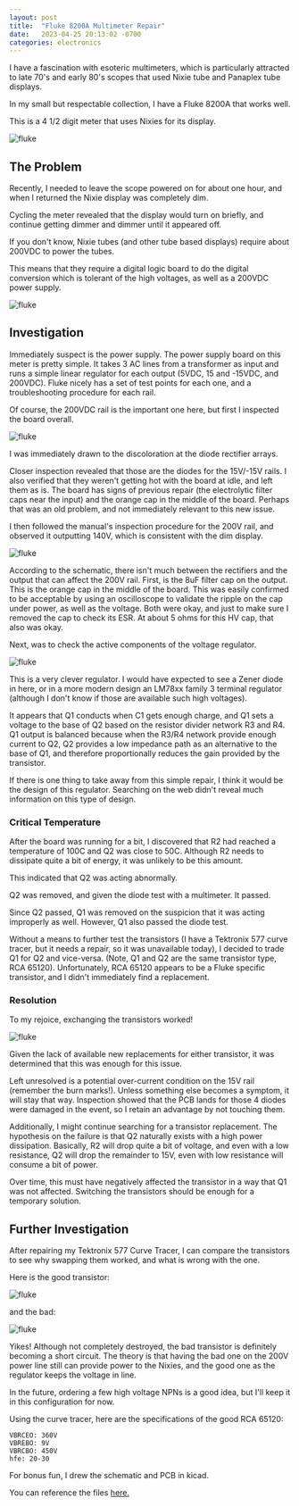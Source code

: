 ```yaml
---
layout: post
title:  "Fluke 8200A Multimeter Repair"
date:   2023-04-25 20:13:02 -0700
categories: electronics
---
```

I have a fascination with esoteric multimeters, which is particularly attracted to late 70's
and early 80's scopes that used Nixie tube and Panaplex tube displays. 

In my small but respectable collection, I have a Fluke 8200A that works well. 

This is a 4 1/2 digit meter that uses Nixies for its display. 

![fluke](/assets/fluke-repair/fluke-5.jpg)

## The Problem

Recently, I needed to leave the scope powered on for about one hour, and when I returned
the Nixie display was completely dim. 

Cycling the meter revealed that the display would turn on briefly, and continue getting dimmer
and dimmer until it appeared off. 

If you don't know, Nixie tubes (and other tube based displays) require about 200VDC to power the tubes.

This means that they require a digital logic board to do the digital conversion which is tolerant
of the high voltages, as well as a 200VDC power supply. 

![fluke](/assets/fluke-repair/fluke-2.jpg)

## Investigation

Immediately suspect is the power supply. The power supply board on this meter is pretty simple.
It takes 3 AC lines from a transformer as input and runs a simple linear regulator for each output 
(5VDC, 15 and -15VDC, and 200VDC). Fluke nicely has a set of test points for each one, and a 
troubleshooting procedure for each rail. 

Of course, the 200VDC rail is the important one here, but first I inspected the board overall. 

![fluke](/assets/fluke-repair/fluke-1.jpg)

I was immediately drawn to the discoloration at the diode rectifier arrays. 

Closer inspection revealed that those are the diodes for the 15V/-15V rails. I also verified that 
they weren't getting hot with the board at idle, and left them as is. The board has signs of previous
repair (the electrolytic filter caps near the input) and the orange cap in the middle of the board. 
Perhaps that was an old problem, and not immediately relevant to this new issue. 

I then followed the manual's inspection procedure for the 200V rail, and observed it
outputting 140V, which is consistent with the dim display. 

![fluke](/assets/fluke-repair/fluke-6.jpg)

According to the schematic, there isn't much between the rectifiers and the output that can
affect the 200V rail. First, is the 8uF filter cap on the output. This is the orange cap
in the middle of the board. This was easily confirmed to be acceptable by using an oscilloscope 
to validate the ripple on the cap under power, as well as the voltage. Both were okay, and
just to make sure I removed the cap to check its ESR. At about 5 ohms for this HV cap, 
that also was okay. 

Next, was to check the active components of the voltage regulator. 

![fluke](/assets/fluke-repair/fluke-7.jpg)

This is a very clever regulator. I would have expected to see a Zener diode in here, or
in a more modern design an LM78xx family 3 terminal regulator (although I don't know if those are available
such high voltages).

It appears that Q1 conducts when C1 gets enough charge, and Q1 sets a voltage to the base of Q2 based 
on the resistor divider network R3 and R4. Q1 output is balanced because when the R3/R4 network
provide enough current to Q2, Q2 provides a low impedance path as an alternative to the base of 
Q1, and therefore proportionally reduces the gain provided by the transistor. 

If there is one thing to take away from this simple repair, I think it would be the design of 
this regulator. Searching on the web didn't reveal much information on this type of design.

### Critical Temperature

After the board was running for a bit, I discovered that R2 had reached a temperature of 
100C and Q2 was close to 50C. Although R2 needs to dissipate quite a bit of energy, 
it was unlikely to be this amount. 

This indicated that Q2 was acting abnormally.

Q2 was removed, and given the diode test with a multimeter. It passed. 

Since Q2 passed, Q1 was removed on the suspicion that it was acting improperly as well. 
However, Q1 also passed the diode test.

Without a means to further test the transistors (I have a Tektronix 577 curve tracer,
but it needs a repair, so it was unavailable today), I decided to trade Q1 for Q2 and 
vice-versa. (Note, Q1 and Q2 are the same transistor type, RCA 65120). Unfortunately,
RCA 65120 appears to be a Fluke specific transistor, and I didn't immediately
find a replacement. 

### Resolution

To my rejoice, exchanging the transistors worked! 

![fluke](/assets/fluke-repair/fluke-5.jpg)

Given the lack of available new replacements for either transistor, it was 
determined that this was enough for this issue. 

Left unresolved is a potential over-current condition on the 15V rail (remember
the burn marks!). Unless something else becomes a symptom, it will stay that way. 
Inspection showed that the PCB lands for those 4 diodes were damaged in the event,
so I retain an advantage by not touching them. 

Additionally, I might continue searching for a transistor replacement. The hypothesis
on the failure is that Q2 naturally exists with a high power dissipation. Basically,
R2 will drop quite a bit of voltage, and even with a low resistance, Q2 will drop the
remainder to 15V, even with low resistance will consume a bit of power. 

Over time, this must have negatively affected the transistor in a way that Q1 was not
affected. Switching the transistors should be enough for a temporary solution.

## Further Investigation

After repairing my Tektronix 577 Curve Tracer, I can compare the transistors to see 
why swapping them worked, and what is wrong with the one. 

Here is the good transistor: 

![fluke](/assets/fluke-repair/fluke-9.jpg)

and the bad:

![fluke](/assets/fluke-repair/fluke-8.jpg)

Yikes! Although not completely destroyed, the bad transistor is definitely becoming
a short circuit. The theory is that having the bad one on the 200V power line still 
can provide power to the Nixies, and the good one as the regulator keeps the voltage
in line. 

In the future, ordering a few high voltage NPNs is a good idea, but I'll keep it in 
this configuration for now. 

Using the curve tracer, here are the specifications of the good RCA 65120:

    VBRCEO: 360V
    VBREBO: 9V
    VBRCBO: 450V
    hfe: 20-30

For bonus fun, I drew the schematic and PCB in kicad. 

You can reference the files [here.](https://github.com/a-tk/parts-files/tree/master/electronics/fluke-8200a-power-supply)